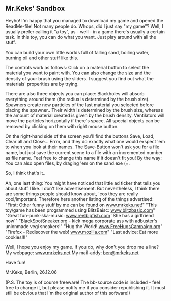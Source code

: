 Mr.Keks' Sandbox
-----------------

Heyho! I'm happy that you managed to download my game and opened the ReadMe-file!
Not many people do. Whops, did I just say "my game"? Well, I usually prefer calling
it "a toy", as - well - in a game there's usually a certain task.
In this toy, you can do what you want. Just play around with all the stuff.

You can build your own little worlds full of falling sand, boiling water, burning oil
and other stuff like this.

The controls work as follows: Click on a material button to select the material you want to
paint with. You can also change the size and the density of your brush using the sliders.
I suggest you find out what the materials' properities are by trying.

There are also three objects you can place: Blackholes will absorb everything around them
(the radius is determined by the brush size). Spawners create new particles of the last material
you selected before placing the spawner.. Their width is determined by the brush size, whereas
the amount of material created is given by the brush density. Ventilators will move the particles 
horizontally if there's space.
All special objects can be removed by clicking on them with right mouse button.

On the right-hand side of the screen you'll find the buttons Save, Load, Clear all and Close...
Errm, and they do exactly what one would exspect 'em to when you look at their names.
The Save-Button won't ask you for a file name, but just save the current scene to a file with
an incremented number as file name. Feel free to change this name if it doesn't fit you!
By the way: You can also open files, by draging 'em on the sand.exe (=.

So, I think that's it..

Ah, one last thing: You might have noticed that little ad ticker that tells you about stuff I 
like. I don't like advertisement. But nevertheless, I think there are some things people should
know about, 'cos they are really cool/important. Therefore here another listing of the
things advertised:
"First: Other funny stuff by me can be found on www.mrkeks.net!"
"This toy/game has been programmed using BlitzBaisc: www.blitzbasic.com"
"Great fun-punk-ska-music: www.reelbigfish.com 'She has a girlfriend now'"
"BlackSpotSneaker.org - kick mega corporate ass with adbuster's unionmade vegi sneakers!"
"Hug the World! www.FreeHugsCampaign.org"
"Firefox - Rediscover the web! www.mozilla.com"
"Last advice: Eat more cookies!!!"


Well, I hope you enjoy my game. If you do, why don't you drop me a line?
My webpage: www.mrkeks.net
My mail-addy: ben@mrkeks.net

Have fun!

Mr.Keks, Berlin, 26.12.06

(P.S. The toy is of course freeware! The bb-source code is included - feel free to change it,
 but please notify me if you consider republishing it. It must still be obvious that I'm
the original author of this software!)
